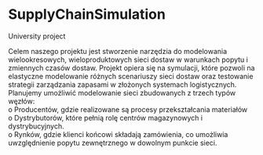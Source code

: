 # SupplyChainSimulation

University project

Celem naszego projektu jest stworzenie narzędzia do modelowania wielookresowych, wieloproduktowych sieci dostaw w warunkach popytu i zmiennych czasów dostaw. Projekt opiera się na symulacji, które pozwoli na elastyczne modelowanie różnych scenariuszy sieci dostaw oraz testowanie strategii zarządzania zapasami w złożonych systemach logistycznych.
Planujemy umożliwić modelowanie sieci zbudowanych z trzech typów węzłów:                          
o  Producentów, gdzie realizowane są procesy przekształcania materiałów                       
o  Dystrybutorów, które pełnią rolę centrów magazynowych i dystrybucyjnych.                                
o  Rynków, gdzie klienci końcowi składają zamówienia, co umożliwia uwzględnienie popytu zewnętrznego w dowolnym punkcie sieci.      

